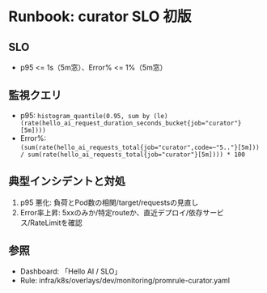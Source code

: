 # Runbook: curator SLO 初版
## SLO
- p95 <= 1s（5m窓）、Error% <= 1%（5m窓）
## 監視クエリ
- p95: `histogram_quantile(0.95, sum by (le)(rate(hello_ai_request_duration_seconds_bucket{job="curator"}[5m])))`
- Error%: `(sum(rate(hello_ai_requests_total{job="curator",code=~"5.."}[5m])) / sum(rate(hello_ai_requests_total{job="curator"}[5m]))) * 100`
## 典型インシデントと対処
1) p95 悪化: 負荷とPod数の相関/target/requestsの見直し
2) Error率上昇: 5xxのみか/特定routeか、直近デプロイ/依存サービス/RateLimitを確認
## 参照
- Dashboard: 「Hello AI / SLO」
- Rule: infra/k8s/overlays/dev/monitoring/promrule-curator.yaml
